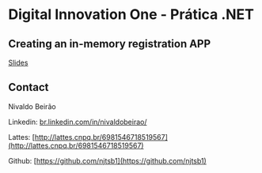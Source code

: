 # Digital Innovation One - Prática .NET

## Creating an in-memory registration APP

[Slides](dio-dotnet-poo-lab-2.pdf)

## Contact

Nivaldo Beirão

Linkedin:  [br.linkedin.com/in/nivaldobeirao/](http://br.linkedin.com/in/nivaldobeirao/)

Lattes:  [http://lattes.cnpq.br/6981546718519567](http://lattes.cnpq.br/6981546718519567)

Github:  [https://github.com/njtsb1](https://github.com/njtsb1)
